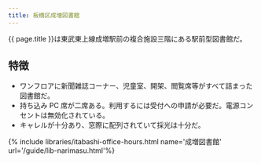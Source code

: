 ```yaml
---
title: 板橋区成増図書館
---
```


{{ page.title }}は東武東上線成増駅前の複合施設三階にある駅前型図書館だ。

## 特徴

* ワンフロアに新聞雑誌コーナー、児童室、開架、閲覧席等がすべて詰まった図書館だ。
* 持ち込み PC 席が二席ある。利用するには受付への申請が必要だ。電源コンセントは無効化されている。
* キャレルが十分あり、窓際に配列されていて採光は十分だ。

{% include libraries/itabashi-office-hours.html name='成増図書館' url='/guide/lib-narimasu.html'%}
